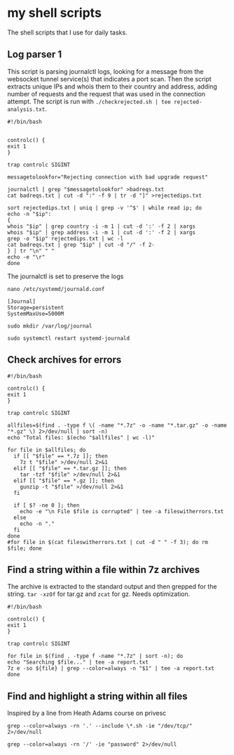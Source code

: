 # my shell scripts

The shell scripts that I use for daily tasks.

## Log parser 1

This script is parsing journalctl logs, looking for a message from the websocket tunnel service(s) that indicates a port scan. Then the script extracts unique IPs and whois them to their country and address, adding number of requests and the request that was used in the connection attempt. The script is run with `./checkrejected.sh | tee rejected-analysis.txt`.

```
#!/bin/bash


controlc() {
exit 1
}

trap controlc SIGINT

messagetolookfor="Rejecting connection with bad upgrade request"

journalctl | grep "$messagetolookfor" >badreqs.txt
cat badreqs.txt | cut -d ":" -f 9 | tr -d "]" >rejectedips.txt

sort rejectedips.txt | uniq | grep -v '^$' | while read ip; do
echo -n "$ip":
{
whois "$ip" | grep country -i -m 1 | cut -d ':' -f 2 | xargs
whois "$ip" | grep address -i -m 1 | cut -d ':' -f 2 | xargs
grep -o "$ip" rejectedips.txt | wc -l
cat badreqs.txt | grep "$ip" | cut -d "/" -f 2-
} | tr "\n" " "
echo -e "\r"
done
```

The journalctl is set to preserve the logs

`nano /etc/systemd/journald.conf`

```
[Journal]
Storage=persistent
SystemMaxUse=5000M
```

`sudo mkdir /var/log/journal`

`sudo systemctl restart systemd-journald`

## Check archives for errors

```
#!/bin/bash

controlc() {
exit 1
}

trap controlc SIGINT

allfiles=$(find . -type f \( -name "*.7z" -o -name "*.tar.gz" -o -name "*.gz" \) 2>/dev/null | sort -n)
echo "Total files: $(echo "$allfiles" | wc -l)"

for file in $allfiles; do
  if [[ "$file" == *.7z ]]; then
    7z t "$file" >/dev/null 2>&1
  elif [[ "$file" == *.tar.gz ]]; then
    tar -tzf "$file" >/dev/null 2>&1
  elif [[ "$file" == *.gz ]]; then
    gunzip -t "$file" >/dev/null 2>&1
  fi

  if [ $? -ne 0 ]; then
    echo -e "\n File $file is corrupted" | tee -a fileswitherrors.txt
  else
    echo -n "."
  fi
done
#for file in $(cat fileswitherrors.txt | cut -d " " -f 3); do rm $file; done
```

## Find a string within a file within 7z archives

The archive is extracted to the standard output and then grepped for the string. `tar -xzOf` for tar.gz and `zcat` for gz. Needs optimization.

```
#!/bin/bash

controlc() {
exit 1
}

trap controlc SIGINT

for file in $(find . -type f -name "*.7z" | sort -n); do
echo "Searching $file..." | tee -a report.txt
7z e -so ${file} | grep --color=always -n "$1" | tee -a report.txt
done

```

## Find and highlight a string within all files

Inspired by a line from Heath Adams course on privesc

`grep --color=always -rn '.' --include \*.sh -ie "/dev/tcp/" 2>/dev/null`

`grep --color=always -rn '/' -ie "password" 2>/dev/null`
